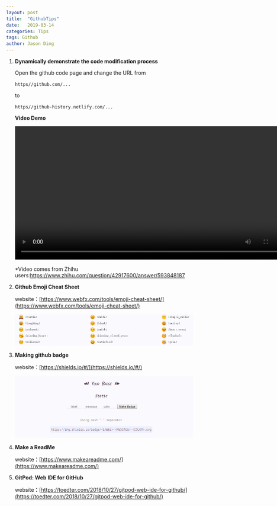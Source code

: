 ```yaml
---
layout: post
title:  "GithubTips"
date:   2019-03-14
categories: Tips
tags: Github
author: Jason Ding
---
```


1. **Dynamically demonstrate the code modification process**

   Open the github code page and change the URL from

   ```
   https//github.com/...
   ```

   to

   ```
   https//github-history.netlify.com/...
   ```

   **Video Demo**

   <video src="https://zhihuxiazai.com/storage/downloader/videos/1077934316742447104/hd.mp4?attname=1077934316742447104.hd.mp4" width="750" height="360"
   controls="controls"></video> 

   *Video comes from Zhihu users:https://www.zhihu.com/question/42917600/answer/593848187



2. **Github Emoji Cheat Sheet**

   website：[https://www.webfx.com/tools/emoji-cheat-sheet/](https://www.webfx.com/tools/emoji-cheat-sheet/)

   ![](https://raw.githubusercontent.com/Sardingfish/Sardingfish.github.io/master/image/Others/Emoji.png)


3. **Making github badge**

   website：[https://shields.io/#/](https://shields.io/#/)

   ![](https://raw.githubusercontent.com/Sardingfish/Sardingfish.github.io/master/image/Others/badge.png)

4. **Make a ReadMe**

   website：[https://www.makeareadme.com/](https://www.makeareadme.com/)

5. **GitPod: Web IDE for GitHub**

   website：[https://toedter.com/2018/10/27/gitpod-web-ide-for-github/](https://toedter.com/2018/10/27/gitpod-web-ide-for-github/)
